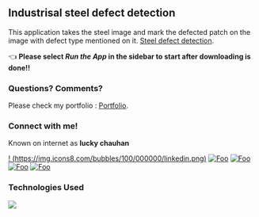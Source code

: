 ## Industrisal steel defect detection

This application takes the steel image and mark the defected patch on the image with defect type mentioned on it. [Steel defect detection](https://github.com/luckyRajputana/Steel-Defect-Detection).


👈 **Please select _Run the App_ in the sidebar to start after downloading is done!!**

### Questions? Comments?

Please check my portfolio :  [Portfolio](https://luckyportfolio.herokuapp.com/portfolio/).

### Connect with me!
Known on internet as **lucky chauhan**

[! (https://img.icons8.com/bubbles/100/000000/linkedin.png)](www.linkedin.com/in/luckychauhan14994)
[![Foo](https://img.icons8.com/bubbles/100/000000/github.png)](https://github.com/luckyRajputana?tab=repositories)
[![Foo](https://img.icons8.com/bubbles/100/000000/twitter.png)](https://twitter.com/LUCKYCH63212573)
[![Foo](https://img.icons8.com/bubbles/100/000000/facebook.png)](https://www.facebook.com/luck.chauhan)
[![Foo](https://img.icons8.com/bubbles/100/000000/instagram-new.png)](https://www.instagram.com/Luck_Chauhan14/)



### Technologies Used

![](https://forthebadge.com/images/badges/made-with-python.svg)
